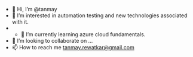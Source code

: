 - 👋 Hi, I’m @tanmay
- 👀 I’m interested in automation testing and new technologies associated with it.
- - 🌱 I’m currently learning azure cloud fundamentals.
- 💞️ I’m looking to collaborate on ...
- 📫 How to reach me tanmay.rewatkar@gmail.com

<!---
tannnnnmay/tannnnnmay is a ✨ special ✨ repository because its `README.md` (this file) appears on your GitHub profile.
You can click the Preview link to take a look at your changes.
--->
